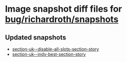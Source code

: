 # Image snapshot diff files for [bug/richardroth/snapshots](https://github.com/brightsitesconsulting/indy-pwamp/pull/2058)

## Updated snapshots
- [section-uk--disable-all-slots-section-story](./section-uk--disable-all-slots-section-story)
- [section-uk--indy-best-section-story](./section-uk--indy-best-section-story)
